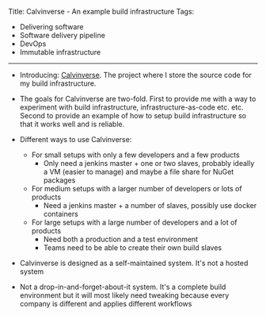 Title: Calvinverse - An example build infrastructure
Tags:
  - Delivering software
  - Software delivery pipeline
  - DevOps
  - Immutable infrastructure
---

- Introducing: [Calvinverse](https://github.com/Calvinverse). The project where I store the source code for my build infrastructure.
- The goals for Calvinverse are two-fold. First to provide me with a way to experiment with build infrastructure, infrastructure-as-code etc. etc. Second to provide an example of how to setup build infrastructure so that it works well and is reliable.

- Different ways to use Calvinverse:
    - For small setups with only a few developers and a few products
        - Only need a jenkins master + one or two slaves, probably ideally a VM (easier to manage) and maybe
          a file share for NuGet packages
    - For medium setups with a larger number of developers or lots of products
        - Need a jenkins master + a number of slaves, possibly use docker containers
    - For large setups with a large number of developers and a lot of products
        - Need both a production and a test environment
        - Teams need to be able to create their own build slaves

- Calvinverse is designed as a self-maintained system. It's not a hosted system
- Not a drop-in-and-forget-about-it system. It's a complete build environment but it will most likely need
  tweaking because every company is different and applies different workflows
